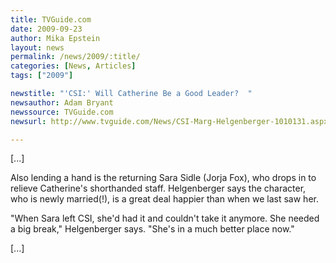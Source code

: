 ```yaml
---
title: TVGuide.com
date: 2009-09-23
author: Mika Epstein
layout: news
permalink: /news/2009/:title/
categories: [News, Articles]
tags: ["2009"]

newstitle: "'CSI:' Will Catherine Be a Good Leader?  "
newsauthor: Adam Bryant  
newssource: TVGuide.com  
newsurl: http://www.tvguide.com/News/CSI-Marg-Helgenberger-1010131.aspx  

---
```


[...]

Also lending a hand is the returning Sara Sidle (Jorja Fox), who drops in to relieve Catherine's shorthanded staff. Helgenberger says the character, who is newly married(!), is a great deal happier than when we last saw her.

"When Sara left CSI, she'd had it and couldn't take it anymore. She needed a big break," Helgenberger says. "She's in a much better place now."

[...]  

